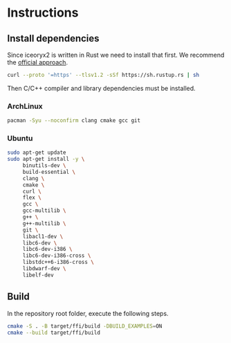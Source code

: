 # Instructions

## Install dependencies

Since iceoryx2 is written in Rust we need to install that first.
We recommend the [official approach](https://www.rust-lang.org/tools/install).

```sh
curl --proto '=https' --tlsv1.2 -sSf https://sh.rustup.rs | sh
```

Then C/C++ compiler and library dependencies must be installed.

### ArchLinux

```sh
pacman -Syu --noconfirm clang cmake gcc git
```

### Ubuntu

```sh
sudo apt-get update
sudo apt-get install -y \
     binutils-dev \
     build-essential \
     clang \
     cmake \
     curl \
     flex \
     gcc \
     gcc-multilib \
     g++ \
     g++-multilib \
     git \
     libacl1-dev \
     libc6-dev \
     libc6-dev-i386 \
     libc6-dev-i386-cross \
     libstdc++6-i386-cross \
     libdwarf-dev \
     libelf-dev
```

## Build

In the repository root folder, execute the following steps.

```bash
cmake -S . -B target/ffi/build -DBUILD_EXAMPLES=ON
cmake --build target/ffi/build
```
